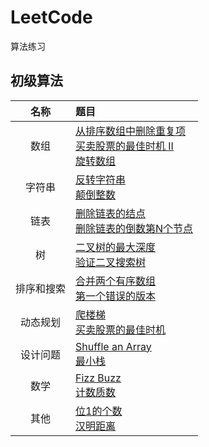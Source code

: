 # LeetCode
算法练习
## 初级算法
| 名称 | 题目 |
|:-------:|:-------|
|数组|[从排序数组中删除重复项]()<br>[买卖股票的最佳时机 II]()<br>[旋转数组]()|
|字符串|[反转字符串]()<br>[颠倒整数]()|
|链表|[删除链表的结点]()<br>[删除链表的倒数第N个节点]()|
|树|[ 二叉树的最大深度]()<br>[验证二叉搜索树]()|
|排序和搜索|[合并两个有序数组]()<br>[第一个错误的版本]()|
|动态规划|[爬楼梯]()<br>[买卖股票的最佳时机]()|
|设计问题|[Shuffle an Array]()<br>[最小栈]()|
|数学|[Fizz Buzz]()<br>[计数质数]()|
|其他|[位1的个数]()<br>[ 汉明距离]()|


